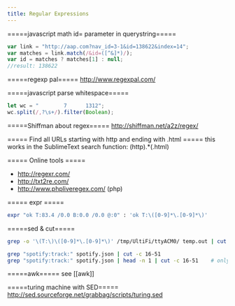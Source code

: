 ```yaml
---
title: Regular Expressions
---
```


=====javascript math id= parameter in querystring=====
```javascript
var link = "http://aap.com?nav_id=3-1&id=138622&index=14";
var matches = link.match(/&id=([^&]*)/);
var id = matches ? matches[1] : null;
//result: 138622
```

=====regexp pal=====
http://www.regexpal.com/

=====javascript parse whitespace=====
```javascript
let wc = "        7      1312";
wc.split(/,?\s+/).filter(Boolean);
```

=====Shiffman about regex=====
http://shiffman.net/a2z/regex/

===== Find all URLs starting with http and ending with .html =====
this works in the SublimeText search function:
  (http).*(.html)

===== Online tools =====
* http://regexr.com/
* http://txt2re.com/
* http://www.phpliveregex.com/ (php)

===== expr =====
```bash
expr "ok T:83.4 /0.0 B:0.0 /0.0 @:0" : 'ok T:\([0-9]*\.[0-9]*\)'
```

=====sed & cut=====
```bash
grep -o '\(T:\)\([0-9]*\.[0-9]*\)' /tmp/UltiFi/ttyACM0/ temp.out | cut -c 3-
```
```bash
grep "spotify:track:" spotify.json | cut -c 16-51
grep "spotify:track:" spotify.json | head -n 1 | cut -c 16-51    # only first result
```

=====awk=====
see [[awk]]

=====turing machine with SED=====
http://sed.sourceforge.net/grabbag/scripts/turing.sed
